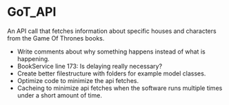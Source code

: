 # GoT_API

An API call that fetches information about specific houses and characters from the Game Of Thrones books.

* Write comments about why something happens instead of what is happening.
* BookService line 173: Is delaying really necessary?
* Create better filestructure with folders for example model classes.
* Optimize code to minimize the api fetches.
* Cacheing to minimize api fetches when the software runs multiple times under a short amount of time.
